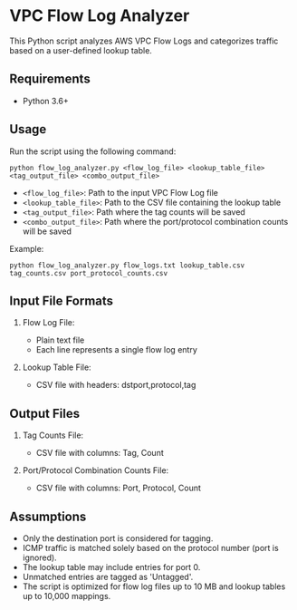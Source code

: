 # VPC Flow Log Analyzer

This Python script analyzes AWS VPC Flow Logs and categorizes traffic based on a user-defined lookup table.

## Requirements

- Python 3.6+

## Usage

Run the script using the following command:

```
python flow_log_analyzer.py <flow_log_file> <lookup_table_file> <tag_output_file> <combo_output_file>
```

- `<flow_log_file>`: Path to the input VPC Flow Log file
- `<lookup_table_file>`: Path to the CSV file containing the lookup table
- `<tag_output_file>`: Path where the tag counts will be saved
- `<combo_output_file>`: Path where the port/protocol combination counts will be saved

Example:
```
python flow_log_analyzer.py flow_logs.txt lookup_table.csv tag_counts.csv port_protocol_counts.csv
```

## Input File Formats

1. Flow Log File:
   - Plain text file
   - Each line represents a single flow log entry
 
2. Lookup Table File:
   - CSV file with headers: dstport,protocol,tag
   
## Output Files

1. Tag Counts File:
   - CSV file with columns: Tag, Count

2. Port/Protocol Combination Counts File:
   - CSV file with columns: Port, Protocol, Count

## Assumptions

- Only the destination port is considered for tagging.
- ICMP traffic is matched solely based on the protocol number (port is ignored).
- The lookup table may include entries for port 0.
- Unmatched entries are tagged as 'Untagged'.
- The script is optimized for flow log files up to 10 MB and lookup tables up to 10,000 mappings.


